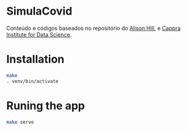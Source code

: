 # SimulaCovid


Conteúdo e códigos baseados no repositório do <a href="https://github.com/alsnhll/SEIR_COVID19">Alison Hill</a>, e <a href="https://www.cappra.institute">Cappra Institute for Data Science</a>.

# Installation

```bash
make
. venv/bin/activate
```	

# Runing the app

```bash
make serve
```
